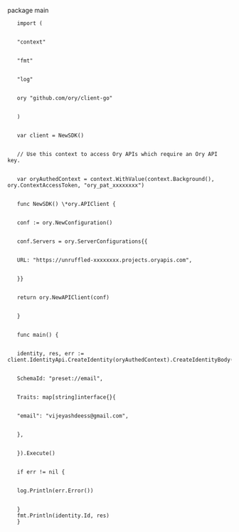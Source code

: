 package main
   
     
       import (
   
     
       "context"
   
     
       "fmt"
   
     
       "log"
   
     
       ory "github.com/ory/client-go"
   
     
       )
   
     
       var client = NewSDK()
   
     
       // Use this context to access Ory APIs which require an Ory API key.
   
     
       var oryAuthedContext = context.WithValue(context.Background(), ory.ContextAccessToken, "ory_pat_xxxxxxxx")
   
     
       func NewSDK() \*ory.APIClient {
   
     
       conf := ory.NewConfiguration()
   
     
       conf.Servers = ory.ServerConfigurations{{
   
     
       URL: "https://unruffled-xxxxxxxx.projects.oryapis.com",
   
     
       }}
   
     
       return ory.NewAPIClient(conf)
   
     
       }
   
     
       func main() {
   
     
       identity, res, err := client.IdentityApi.CreateIdentity(oryAuthedContext).CreateIdentityBody(ory.CreateIdentityBody{
   
     
       SchemaId: "preset://email",
   
     
       Traits: map[string]interface{}{
   
     
       "email": "vijeyashdeess@gmail.com",
   
     
       },
   
     
       }).Execute()
   
     
       if err != nil {
   
     
       log.Println(err.Error())
   
     
       }
       fmt.Println(identity.Id, res)
       }

